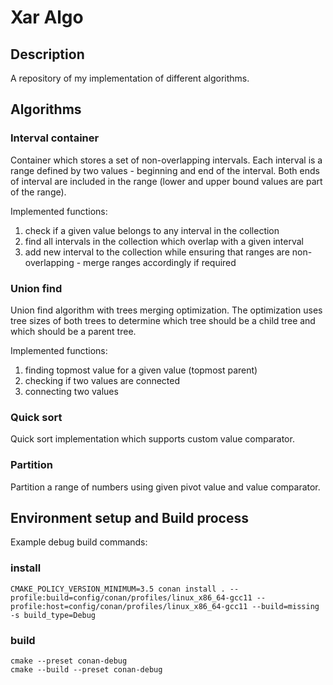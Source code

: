 # Xar Algo

## Description
A repository of my implementation of different algorithms. 

## Algorithms

### Interval container
Container which stores a set of non-overlapping intervals. 
Each interval is a range defined by two values - beginning and end of the interval.
Both ends of interval are included in the range (lower and upper bound values are part of the range).

Implemented functions:
1. check if a given value belongs to any interval in the collection
2. find all intervals in the collection which overlap with a given interval
3. add new interval to the collection while ensuring that ranges are non-overlapping - merge ranges accordingly if
required

### Union find
Union find algorithm with trees merging optimization. 
The optimization uses tree sizes of both trees to determine which tree should be a child tree and which should be a
parent tree. 

Implemented functions:
1. finding topmost value for a given value (topmost parent)
2. checking if two values are connected
3. connecting two values

### Quick sort
Quick sort implementation which supports custom value comparator.

### Partition
Partition a range of numbers using given pivot value and value comparator.

## Environment setup and Build process
Example debug build commands:

### install
```
CMAKE_POLICY_VERSION_MINIMUM=3.5 conan install . --profile:build=config/conan/profiles/linux_x86_64-gcc11 --profile:host=config/conan/profiles/linux_x86_64-gcc11 --build=missing -s build_type=Debug
```

### build
```
cmake --preset conan-debug
cmake --build --preset conan-debug
```